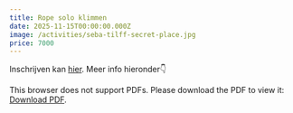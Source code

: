```yaml
---
title: Rope solo klimmen
date: 2025-11-15T00:00:00.000Z
image: /activities/seba-tilff-secret-place.jpg
price: 7000
---
```


Inschrijven kan [hier](https://forms.gle/hw962UHMsAUNQJTx9). Meer info hieronder👇

This browser does not support PDFs. Please download the PDF to view it: [Download PDF](activities/rope-solo-klimmen.docx.pdf).
